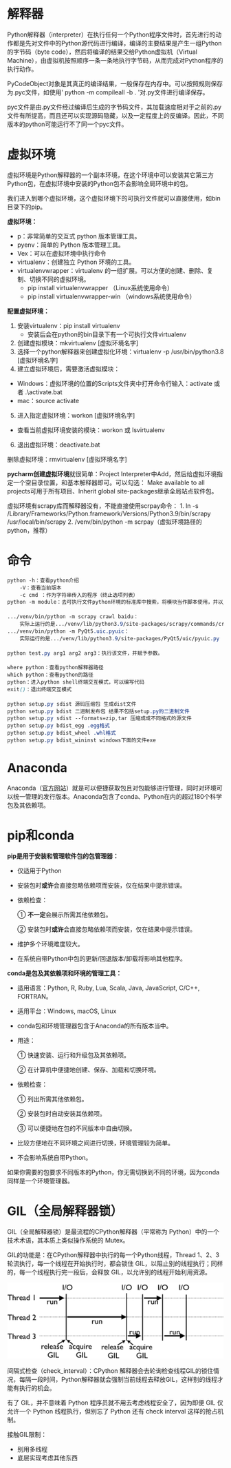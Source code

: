 # 解释器

Python解释器（interpreter）在执行任何一个Python程序文件时，首先进行的动作都是先对文件中的Python源代码进行编译，编译的主要结果是产生一组Python的字节码（byte code），然后将编译的结果交给Python虚拟机（Virtual Machine），由虚拟机按照顺序一条一条地执行字节码，从而完成对Python程序的执行动作。

PyCodeObject对象是其真正的编译结果，一般保存在内存中。可以按照规则保存为.pyc文件，如使用' python -m compileall -b . '对.py文件进行编译保存。

pyc文件是由.py文件经过编译后生成的字节码文件，其加载速度相对于之前的.py文件有所提高，而且还可以实现源码隐藏，以及一定程度上的反编译。因此，不同版本的python可能运行不了同一个pyc文件。

# 虚拟环境

虚拟环境是Python解释器的一个副本环境，在这个环境中可以安装其它第三方Python包，在虚拟环境中安装的Python包不会影响全局环境中的包。

我们进入到哪个虚拟环境，这个虚拟环境下的可执行文件就可以直接使用，如bin目录下的pip。

**虚拟环境：**

- p：非常简单的交互式 python 版本管理工具。
- pyenv：简单的 Python 版本管理工具。
- Vex：可以在虚拟环境中执行命令
- virtualenv：创建独立 Python 环境的工具。
- virtualenvwrapper：virtualenv 的一组扩展。可以方便的创建、删除、复制、切换不同的虚拟环境。
  - pip install virtualenvwrapper       （Linux系统使用命令）
  - pip install virtualenvwrapper-win   （windows系统使用命令）

**配置虚拟环境：**

1. 安装virtualenv：pip install virtualenv
   - 安装后会在python的bin目录下有一个可执行文件virtualenv 
2. 创建虚拟模块：mkvirtualenv [虚拟环境名字]
3. 选择一个python解释器来创建虚拟化环境：virtualenv -p /usr/bin/python3.8 [虚拟环境名字]
4. 建立虚拟环境后，需要激活虚拟模块：

- Windows：虚拟环境的位置的Scripts文件夹中打开命令行输入：activate 或者 .\activate.bat
- mac：source activate

5. 进入指定虚拟环境：workon [虚拟环境名字]

- 查看当前虚拟环境安装的模块：workon 或 lsvirtualenv

6. 退出虚拟环境：deactivate.bat

删除虚拟环境：rmvirtualenv [虚拟环境名字]

**pycharm创建虚拟环境**就很简单：Project Interpreter中Add，然后给虚拟环境指定一个空目录位置，和基本解释器即可。可以勾选： Make available to all projects可用于所有项目、Inherit global site-packages继承全局站点软件包。

虚拟环境有scrapy库而解释器没有，不能直接使用scrpay命令：
       1.  ln -s /Library/Frameworks/Python.framework/Versions/Python3.9/bin/scrapy /usr/local/bin/scrapy
              2.  /venv/bin/python -m scrpay（虚拟环境路径的python，推荐）

# 命令


```css
python -h：查看python介绍
    -V：查看当前版本
    -c cmd ：作为字符串传入的程序（终止选项列表）
python -m module：去可执行文件python环境的标准库中搜索，将模块当作脚本使用，并以__main__模块执行其内容。

.../venv/bin/python -m scrapy crawl baidu：
	实际上运行的是.../venv/lib/python3.9/site-packages/scrapy/commands/crawl.py
.../venv/bin/python -m PyQt5.uic.pyuic：
	实际运行的是.../venv/lib/python3.9/site-packages/PyQt5/uic/pyuic.py

python test.py arg1 arg2 arg3：执行该文件，并赋予参数。

where python：查看python解释器路径
which python：查看python的路径
python：进入python shell终端交互模式，可以编写代码
exit()：退出终端交互模式

python setup.py sdist 源码压缩包 生成dist文件
python setup.py bdist 二进制发布包 结果不包括setup.py的二进制文件
python setup.py sdist --formats=zip,tar 压缩成成不同格式的源文件
python setup.py bdist_egg .egg格式
python setup.py bdist_wheel .whl格式
python setup.py bdist_wininst windows下面的文件exe
```

# Anaconda

Anaconda（[官方网站](https://link.zhihu.com/?target=https%3A//www.anaconda.com/download/%23macos)）就是可以便捷获取包且对包能够进行管理，同时对环境可以统一管理的发行版本。Anaconda包含了conda、Python在内的超过180个科学包及其依赖项。



# pip和conda

**pip是用于安装和管理软件包的包管理器：**

- 仅适用于Python

- 安装包时**或许**会直接忽略依赖项而安装，仅在结果中提示错误。

- 依赖检查：

  ① **不一定**会展示所需其他依赖包。

  ② 安装包时**或许**会直接忽略依赖项而安装，仅在结果中提示错误。

- 维护多个环境难度较大。
- 在系统自带Python中包的更新/回退版本/卸载将影响其他程序。



**conda是包及其依赖项和环境的管理工具：**

- 适用语言：Python, R, Ruby, Lua, Scala, Java, JavaScript, C/C++, FORTRAN。

-  适用平台：Windows, macOS, Linux

-  conda包和环境管理器包含于Anaconda的所有版本当中。

- 用途：

  ① 快速安装、运行和升级包及其依赖项。

  ② 在计算机中便捷地创建、保存、加载和切换环境。

- 依赖检查：

  ① 列出所需其他依赖包。

  ② 安装包时自动安装其依赖项。

  ③ 可以便捷地在包的不同版本中自由切换。

- 比较方便地在不同环境之间进行切换，环境管理较为简单。
- 不会影响系统自带Python。

如果你需要的包要求不同版本的Python，你无需切换到不同的环境，因为conda同样是一个环境管理器。



# GIL（全局解释器锁）

GIL（全局解释器锁）是最流程的CPython解释器（平常称为 Python）中的一个技术术语，其本质上类似操作系统的 Mutex。

GIL的功能是：在CPython解释器中执行的每一个Python线程，Thread 1、2、3 轮流执行，每一个线程在开始执行时，都会锁住 GIL，以阻止别的线程执行；同样的，每一个线程执行完一段后，会释放 GIL，以允许别的线程开始利用资源。

![Alt](images/2-1ZS012105L23.gif)

间隔式检查（check_interval）：CPython 解释器会去轮询检查线程GIL的锁住情况，每隔一段时间，Python解释器就会强制当前线程去释放GIL，这样别的线程才能有执行的机会。

有了 GIL，并不意味着 Python 程序员就不用去考虑线程安全了，因为即便 GIL 仅允许一个 Python 线程执行，但别忘了 Python 还有 check interval 这样的抢占机制。

接触GIL限制：

- 别用多线程
- 底层实现考虑其他东西
